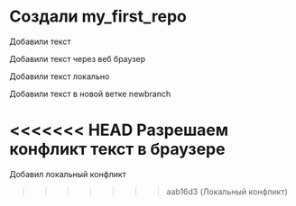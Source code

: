 # Создали my_first_repo

Добавили текст

Добавили текст через веб браузер

Добавили текст локально

Добавили текст в новой ветке newbranch

<<<<<<< HEAD
Разрешаем конфликт текст в браузере
=======
Добавил локальный конфликт

>>>>>>> aab16d3 (Локальный конфликт)
